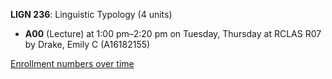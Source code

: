 **LIGN 236**: Linguistic Typology (4 units)

- **A00** (Lecture) at 1:00 pm–2:20 pm on Tuesday, Thursday at RCLAS R07 by Drake, Emily C (A16182155)

[Enrollment numbers over time](./LIGN236.tsv)
